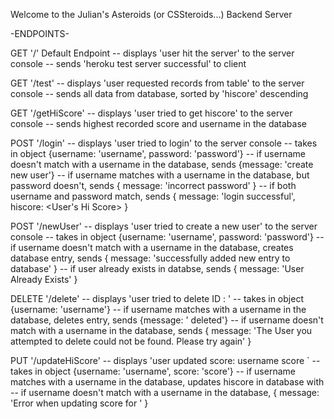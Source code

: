 Welcome to the Julian's Asteroids (or CSSteroids...) Backend Server

-ENDPOINTS-

GET '/' Default Endpoint
-- displays 'user hit the server' to the server console
-- sends 'heroku test server successful' to client

GET '/test' 
-- displays 'user requested records from table' to the server console
-- sends all data from database, sorted by 'hiscore' descending

GET '/getHiScore'
-- displays 'user tried to get hiscore' to the server console
-- sends highest recorded score and username in the database

POST '/login'
-- displays 'user tried to login' to the server console
-- takes in object {username: 'username', password: 'password'}
-- if username doesn't match with a username in the database, sends {message: 'create new user'}
-- if username matches with a username in the database, 
    but password doesn't, sends { message: 'incorrect password' }
-- if both username and password match, sends { message: 'login successful', hiscore: <User's Hi Score> }

POST '/newUser'
-- displays 'user tried to create a new user' to the server console
-- takes in object {username: 'username', password: 'password'}
-- if username doesn't match with a username in the database, creates database entry, 
    sends { message: 'successfully added new entry to database' }
-- if user already exists in databse, sends { message: 'User Already Exists' }

DELETE '/delete'
-- displays 'user tried to delete ID : <username>'
-- takes in object {username: 'username'}
-- if username matches with a username in the database, 
    deletes entry, sends {message: '<username> deleted'}
-- if username doesn't match with a username in the database, 
    sends { message: 'The User you attempted to delete could not be found. Please try again' }

PUT '/updateHiScore'
-- displays 'user updated score: username <username> score <score>`
-- takes in object {username: 'username', score: 'score'}
-- if username matches with a username in the database, 
    updates hiscore in database with <score>
-- if username doesn't match with a username in the database, 
    { message: 'Error when updating score for <username>' }

